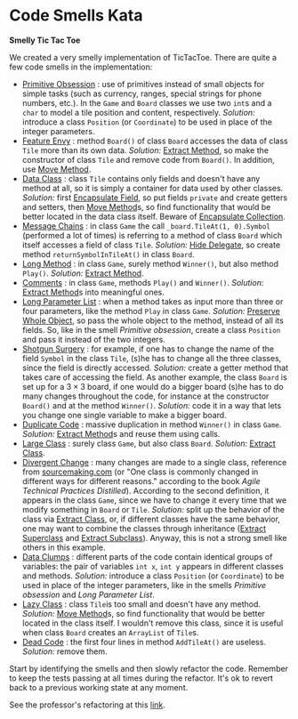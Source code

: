 # Code Smells Kata

**Smelly Tic Tac Toe**

We created a very smelly implementation of TicTacToe. There are quite a few code smells in the implementation: 

* [Primitive Obsession](https://sourcemaking.com/refactoring/smells/primitive-obsession)  : use of primitives instead of small objects for simple tasks (such as currency, ranges, special strings for phone numbers, etc.). In the `Game` and `Board` classes we use two `int`s and a `char` to model a tile position and content, respectively. *Solution:* introduce a class `Position` (or `Coordinate`) to be used in place of the integer parameters.
* [Feature Envy](https://sourcemaking.com/refactoring/smells/feature-envy)              : method `Board()` of class `Board` accesses the data of class `Tile` more than its own data. *Solution:* [Extract Method](https://sourcemaking.com/refactoring/extract-method), so make the constructor of class `Tile` and remove code from `Board()`. In addition, use [Move Method](https://sourcemaking.com/refactoring/move-method).
* [Data Class](https://sourcemaking.com/refactoring/smells/data-class)                   : class `Tile` contains only fields and doesn't have any method at all, so it is simply a container for data used by other classes. *Solution:* first [Encapsulate Field](https://sourcemaking.com/refactoring/encapsulate-field), so put fields `private` and create getters and setters, then [Move Method](https://sourcemaking.com/refactoring/move-method)s, so find functionality that would be better located in the data class itself. Beware of [Encapsulate Collection](https://sourcemaking.com/refactoring/encapsulate-collection).
* [Message Chains](https://sourcemaking.com/refactoring/smells/message-chains)          : in class `Game` the call `_board.TileAt(1, 0).Symbol` (performed a lot of times) is referring to a method of class `Board` which itself accesses a field of class `Tile`. *Solution:* [Hide Delegate](https://sourcemaking.com/refactoring/hide-delegate), so create method `returnSymbolInTileAt()` in class `Board`.
* [Long Method](https://sourcemaking.com/refactoring/smells/long-method)             : in class `Game`, surely method `Winner()`, but also method `Play()`. *Solution:* [Extract Method](https://sourcemaking.com/refactoring/extract-method).
* [Comments](https://sourcemaking.com/refactoring/smells/comments)                 : in class `Game`, methods `Play()` and `Winner()`. *Solution:* [Extract Method](https://sourcemaking.com/refactoring/extract-method)s into meaningful ones.
* [Long Parameter List](https://sourcemaking.com/refactoring/smells/long-parameter-list)  : when a method takes as input more than three or four parameters, like the method `Play` in class `Game`. *Solution:* [Preserve Whole Object](https://sourcemaking.com/refactoring/preserve-whole-object), so pass the whole object to the method, instead of all its fields. So, like in the smell *Primitive obsession*, create a class `Position` and pass it instead of the two integers.
* [Shotgun Surgery](https://sourcemaking.com/refactoring/smells/shotgun-surgery)       :  for example, if one has to change the name of the field `Symbol` in the class `Tile`, (s)he has to change all the three classes, since the field is directly accessed. *Solution:* create a getter method that takes care of accessing the field. As another example, the class `Board` is set up for a $3 \times 3$ board, if one would do a bigger board (s)he has to do many changes throughout the code, for instance at the constructor `Board()` and at the method `Winner()`. *Solution:* code it in a way that lets you change one single variable to make a bigger board.
* [Duplicate Code](https://sourcemaking.com/refactoring/smells/duplicate-code)         : massive duplication in method `Winner()` in class `Game`. *Solution:* [Extract Method](https://sourcemaking.com/refactoring/extract-method)s and reuse them using calls.
* [Large Class](https://sourcemaking.com/refactoring/smells/large-class)                 : surely class `Game`,  but also class `Board`. *Solution:* [Extract Class](https://sourcemaking.com/refactoring/extract-class).
* [Divergent Change](https://sourcemaking.com/refactoring/smells/divergent-change)     : many changes are made to a single class, reference from [sourcemaking.com](http://sourcemaking.com/) (or "One class is commonly changed in different ways for different reasons." according to the book *Agile Technical Practices Distilled*). 
  According to the second definition, it appears in the class `Game`, since we have to change it every time that we modify something in `Board` or `Tile`. *Solution:* split up the behavior of the class via [Extract Class](https://sourcemaking.com/refactoring/extract-class), or, if different classes have the same behavior, one may want to combine the classes through inheritance ([Extract Superclass](https://sourcemaking.com/refactoring/extract-superclass) and [Extract Subclass](https://sourcemaking.com/refactoring/extract-subclass)).
  Anyway, this is not a strong smell like others in this example.
* [Data Clumps](https://sourcemaking.com/refactoring/smells/data-clumps)              : different parts of the code contain identical groups of variables: the pair of variables `int x`, `int y` appears in different classes and methods. *Solution:* introduce a class `Position` (or `Coordinate`) to be used in place of the integer parameters, like in the smells *Primitive obsession* and *Long Parameter List*.
* [Lazy Class](https://sourcemaking.com/refactoring/smells/lazy-class)                   : class `Tile`is too small and doesn't have any method. *Solution:* [Move Method](https://sourcemaking.com/refactoring/move-method)s, so find functionality that would be better located in the class itself. I wouldn't remove this class, since it is useful when class `Board` creates an `ArrayList` of `Tile`s.
* [Dead Code](https://sourcemaking.com/refactoring/smells/dead-code)                 : the first four lines in method `AddTileAt()` are useless. *Solution:* remove them.

Start by identifying the smells and then slowly refactor the code. Remember to keep the tests passing at all times during the refactor. It's ok to revert back to a previous working state at any moment.



See the professor's refactoring at this [link](https://github.com/dario-campagna/CodeSmells/tree/refactor).